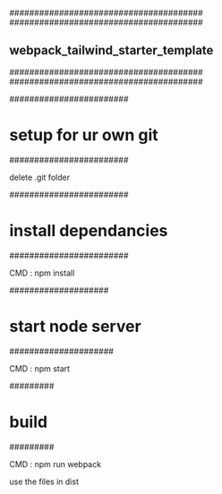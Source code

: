 #######################################
#######################################
## webpack_tailwind_starter_template ##
#######################################
#######################################


########################
# setup for ur own git #
########################

 delete .git folder
 
########################
# install dependancies #
########################

 CMD : npm install 
 
 ####################
# start node server #
#####################

CMD : npm start
 
 #########
 # build #
 #########
 
 CMD : npm run webpack
 
 use the files in dist 
